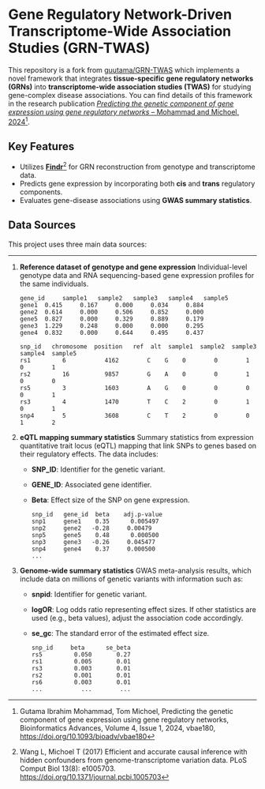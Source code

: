 # Gene Regulatory Network-Driven Transcriptome-Wide Association Studies (GRN-TWAS)

This repository is a fork from [guutama/GRN-TWAS](https://github.com/guutama/GRN-TWAS) which implements a novel framework that integrates **tissue-specific gene regulatory networks (GRNs)** into **transcriptome-wide association studies (TWAS)** for studying gene-complex disease associations. You can find details of this framework in the research publication [*Predicting the genetic component of gene expression using gene regulatory networks* – Mohammad and Michoel, 2024](https://academic.oup.com/bioinformaticsadvances/article/4/1/vbae180/7907615)[^GNR-TWAS].

## Key Features

- Utilizes [**Findr**](https://github.com/lingfeiwang/findr)[^FINDR] for GRN reconstruction from genotype and transcriptome data.
- Predicts gene expression by incorporating both **cis** and **trans** regulatory components.
- Evaluates gene-disease associations using **GWAS summary statistics**.

## Data Sources

This project uses three main data sources:

---

1. **Reference dataset of genotype and gene expression**
   Individual-level genotype data and RNA sequencing-based gene expression profiles for the same individuals.


      ```plaintext
      gene_id     sample1   sample2   sample3   sample4   sample5
      gene1  0.415     0.167     0.000     0.034     0.884
      gene2  0.614     0.000     0.506     0.852     0.000
      gene5  0.827     0.000     0.329     0.889     0.179
      gene3  1.229     0.248     0.000     0.000     0.295
      gene4  0.832     0.000     0.644     0.495     0.437
      ```

      ```plaintext
      snp_id   chromosome  position   ref  alt  sample1  sample2  sample3  sample4  sample5
      rs1         6           4162        C    G    0        0        1        0        1
      rs2         16          9857        G    A    0        0        1        0        0
      rs5         3           1603        A    G    0        0        0        0        1
      rs3         4           1470        T    C    2        0        1        0        1
      snp4        5           3608        C    T    2        0        0        1        2
      ```

2. **eQTL mapping summary statistics**
   Summary statistics from expression quantitative trait locus (eQTL) mapping that link SNPs to genes based on their regulatory effects. The data includes:

   - **SNP_ID**: Identifier for the genetic variant.
   - **GENE_ID**: Associated gene identifier.
   - **Beta**: Effect size of the SNP on gene expression.

      ```plaintext
      snp_id   gene_id  beta    adj.p-value
      snp1     gene1    0.35      0.005497
      snp2     gene2   -0.28     0.00479
      snp5     gene5    0.48      0.000500
      snp3     gene3   -0.26     0.045477
      snp4     gene4    0.37     0.000500
      ...
      ```

3. **Genome-wide summary statistics**
   GWAS meta-analysis results, which include data on millions of genetic variants with information such as:

   - **snpid**: Identifier for genetic variant.
   - **logOR**: Log odds ratio representing effect sizes. If other statistics are used (e.g., beta values), adjust the association code accordingly.
   - **se_gc**: The standard error of the estimated effect size.

      ```plaintext
      snp_id     beta      se_beta
      rs5         0.050       0.27
      rs1         0.005       0.01
      rs3         0.003       0.01
      rs2         0.001       0.01
      rs6         0.003       0.01
      ...           ...        ...
      ```

[^GNR-TWAS]: Gutama Ibrahim Mohammad, Tom Michoel, Predicting the genetic component of gene expression using gene regulatory networks, Bioinformatics Advances, Volume 4, Issue 1, 2024, vbae180, https://doi.org/10.1093/bioadv/vbae180
[^FINDR]: Wang L, Michoel T (2017) Efficient and accurate causal inference with hidden confounders from genome-transcriptome variation data. PLoS Comput Biol 13(8): e1005703. https://doi.org/10.1371/journal.pcbi.1005703
